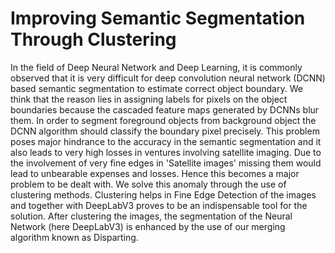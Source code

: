 # Improving Semantic Segmentation Through Clustering
In the field of Deep Neural Network and Deep Learning, it is commonly observed that it is very difficult for deep convolution neural network (DCNN) based semantic segmentation to estimate correct object boundary. We think that the reason lies in assigning labels for pixels on the object boundaries because the cascaded feature maps generated by DCNNs blur them. In order to segment foreground objects from background object the DCNN algorithm should classify the boundary pixel precisely.
This problem poses major hindrance to the accuracy in the semantic segmentation and it also leads to very high losses in ventures involving satellite imaging. Due to the involvement of very fine edges in 'Satellite images' missing them would lead to unbearable expenses and losses. Hence this becomes a major problem to be dealt with.
We solve this anomaly through the use of clustering methods. Clustering helps in Fine Edge Detection of the images and together with DeepLabV3 proves to be an indispensable tool for the solution.
After clustering the images, the segmentation of the Neural Network (here DeepLabV3) is enhanced by the use of our merging algorithm known as Disparting.
